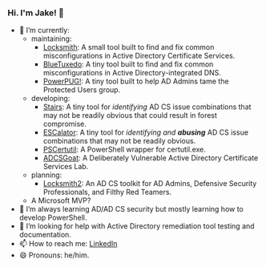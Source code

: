 ### Hi. I'm Jake! 👋

- 🔭 I’m currently:
  - maintaining:
    - [Locksmith](https://github.com/jakehildreth/Locksmith): A small tool built to find and fix common misconfigurations in Active Directory Certificate Services.
    - [BlueTuxedo](https://github.com/jakehildreth/BlueTuxedo): A tiny tool built to find and fix common misconfigurations in Active Directory-integrated DNS.
    - [PowerPUG!](https://github.com/jakehildreth/PowerPUG): A tiny tool built to help AD Admins tame the Protected Users group.
  - developing:
    - [Stairs](https://github.com/jakehildreth/Stairs): A tiny tool for *identifying* AD CS issue combinations that may not be readily obvious that could result in forest compromise.
    - [ESCalator](https://github.com/jakehildreth/ESCalator): A tiny tool for *identifying and **abusing*** AD CS issue combinations that may not be readily obvious.
    - [PSCertutil](https://github.com/jakehildreth/PSCertutil): A PowerShell wrapper for certutil.exe.
    - [ADCSGoat](https://github.com/jakehildreth/ADCSGoat): A Deliberately Vulnerable Active Directory Certificate Services Lab.
  - planning:
    - [Locksmith2](https://github.com/jakehildreth/Locksmith2): An AD CS toolkit for AD Admins, Defensive Security Professionals, and Filthy Red Teamers.
  - A Microsoft MVP?
- 🌱 I’m always learning AD/AD CS security but mostly learning how to develop PowerShell.
- 🤔 I’m looking for help with Active Directory remediation tool testing and documentation.
- 📫 How to reach me: [LinkedIn](https://linked.in/jakehildreth)
- 😄 Pronouns: he/him.

